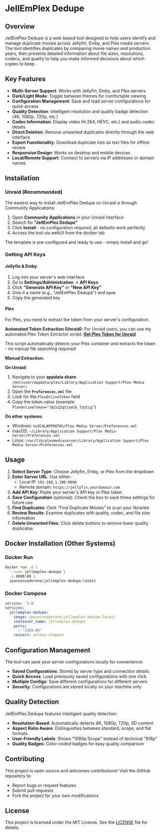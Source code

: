 # JellEmPlex Dedupe

## Overview

JellEmPlex Dedupe is a web-based tool designed to help users identify and manage duplicate movies across Jellyfin, Emby, and Plex media servers. The tool identifies duplicates by comparing movie names and production years, then presents detailed information about file sizes, resolutions, codecs, and quality to help you make informed decisions about which copies to keep.

## Key Features

- **Multi-Server Support**: Works with Jellyfin, Emby, and Plex servers
- **Dark/Light Mode**: Toggle between themes for comfortable viewing
- **Configuration Management**: Save and load server configurations for quick access
- **Quality Detection**: Intelligent resolution and quality badge detection (4K, 1080p, 720p, etc.)
- **Codec Information**: Display video (H.264, HEVC, etc.) and audio codec details
- **Direct Deletion**: Remove unwanted duplicates directly through the web interface
- **Export Functionality**: Download duplicate lists as text files for offline review
- **Responsive Design**: Works on desktop and mobile devices
- **Local/Remote Support**: Connect to servers via IP addresses or domain names

## Installation

### Unraid (Recommended)

The easiest way to install JellEmPlex Dedupe on Unraid is through Community Applications:

1. Open **Community Applications** in your Unraid interface
2. Search for **"JellEmPlex Dedupe"**
3. Click **Install** - no configuration required, all defaults work perfectly
4. Access the tool via webUI from the docker tab

The template is pre-configured and ready to use - simply install and go!

### Getting API Keys

#### Jellyfin & Emby
1. Log into your server's web interface
2. Go to **Settings/Administration** → **API Keys** 
3. Click **"Generate API Key"** or **"New API Key"**
4. Give it a name (e.g., "JellEmPlex Dedupe") and save
5. Copy the generated key

#### Plex
For Plex, you need to extract the token from your server's configuration:

**Automated Token Extraction (Unraid):**
For Unraid users, you can use my automated Plex Token Extractor script:
[**Get Plex Token for Unraid**](https://github.com/SpaceinvaderOne/Get-Plex-Token-Unraid)

This script automatically detects your Plex container and extracts the token - no manual file searching required!

**Manual Extraction:**

**On Unraid:**
1. Navigate to your **appdata share**: `/mnt/user/appdata/plex/Library/Application Support/Plex Media Server/`
2. Open the **`Preferences.xml`** file
3. Look for the `PlexOnlineToken` field
4. Copy the token value (example: `PlexOnlineToken="lB2sZ2qttaoC6_73zCLg"`)

**On other systems:**
- Windows: `%LOCALAPPDATA%/Plex Media Server/Preferences.xml`
- macOS: `~/Library/Application Support/Plex Media Server/Preferences.xml`
- Linux: `/var/lib/plexmediaserver/Library/Application Support/Plex Media Server/Preferences.xml`

## Usage

1. **Select Server Type**: Choose Jellyfin, Emby, or Plex from the dropdown
2. **Enter Server URL**: Use either:
   - Local IP: `192.168.1.100:8096`
   - Remote domain: `https://jellyfin.yourdomain.com`
3. **Add API Key**: Paste your server's API key or Plex token
4. **Save Configuration** (optional): Check the box to save these settings for future use
5. **Find Duplicates**: Click "Find Duplicate Movies" to scan your libraries
6. **Review Results**: Examine duplicates with quality, codec, and file size information
7. **Delete Unwanted Files**: Click delete buttons to remove lower quality duplicates

## Docker Installation (Other Systems)

### Docker Run
```bash
docker run -d \
  --name jellemplex-dedupe \
  -p 8080:80 \
  spaceinvaderone/jellemplex-dedupe:latest
```

### Docker Compose
```yaml
version: '3.8'
services:
  jellemplex-dedupe:
    image: spaceinvaderone/jellemplex-dedupe:latest
    container_name: jellemplex-dedupe
    ports:
      - "3369:80"
    restart: unless-stopped
```

## Configuration Management

The tool can save your server configurations locally for convenience:

- **Saved Configurations**: Stored by server type and connection details
- **Quick Access**: Load previously saved configurations with one click
- **Multiple Configs**: Save different configurations for different servers
- **Security**: Configurations are stored locally on your machine only

## Quality Detection

JellEmPlex Dedupe features intelligent quality detection:

- **Resolution-Based**: Automatically detects 4K, 1080p, 720p, SD content
- **Aspect Ratio Aware**: Distinguishes between standard, scope, and flat formats
- **User-Friendly Labels**: Shows "1080p Scope" instead of technical "816p"
- **Quality Badges**: Color-coded badges for easy quality comparison

## Contributing

This project is open source and welcomes contributions! Visit the GitHub repository to:
- Report bugs or request features
- Submit pull requests
- Fork the project for your own modifications

## License

This project is licensed under the MIT License. See the [LICENSE](LICENSE) file for details.
